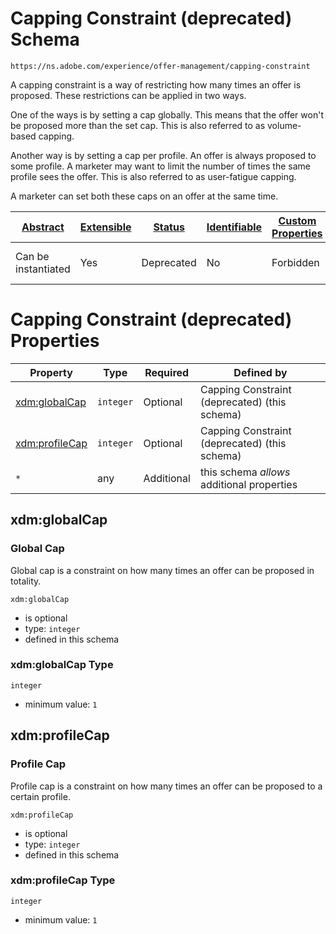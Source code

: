 
# Capping Constraint (deprecated) Schema

```
https://ns.adobe.com/experience/offer-management/capping-constraint
```

A capping constraint is a way of restricting how many times an offer is proposed. These restrictions can be applied in two ways.

One of the ways is by setting a cap globally. This means that the offer won't be proposed more than the set cap. This is also referred to as volume-based capping.

Another way is by setting a cap per profile. An offer is always proposed to some profile. A marketer may want to limit the number of times the same profile sees the offer. This is also referred to as user-fatigue capping.

A marketer can set both these caps on an offer at the same time.


| [Abstract](../../../../abstract.md) | [Extensible](../../../../extensions.md) | [Status](../../../../status.md) | [Identifiable](../../../../id.md) | [Custom Properties](../../../../extensions.md) | [Additional Properties](../../../../extensions.md) | Defined In |
|-------------------------------------|-----------------------------------------|---------------------------------|-----------------------------------|------------------------------------------------|----------------------------------------------------|------------|
| Can be instantiated | Yes | Deprecated | No | Forbidden | Permitted | [adobe/experience/offer-management/capping-constraint.schema.json](adobe/experience/offer-management/capping-constraint.schema.json) |

# Capping Constraint (deprecated) Properties

| Property | Type | Required | Defined by |
|----------|------|----------|------------|
| [xdm:globalCap](#xdmglobalcap) | `integer` | Optional | Capping Constraint (deprecated) (this schema) |
| [xdm:profileCap](#xdmprofilecap) | `integer` | Optional | Capping Constraint (deprecated) (this schema) |
| `*` | any | Additional | this schema *allows* additional properties |

## xdm:globalCap
### Global Cap

Global cap is a constraint on how many times an offer can be proposed in totality.

`xdm:globalCap`
* is optional
* type: `integer`
* defined in this schema

### xdm:globalCap Type


`integer`
* minimum value: `1`






## xdm:profileCap
### Profile Cap

Profile cap is a constraint on how many times an offer can be proposed to a certain profile.

`xdm:profileCap`
* is optional
* type: `integer`
* defined in this schema

### xdm:profileCap Type


`integer`
* minimum value: `1`





